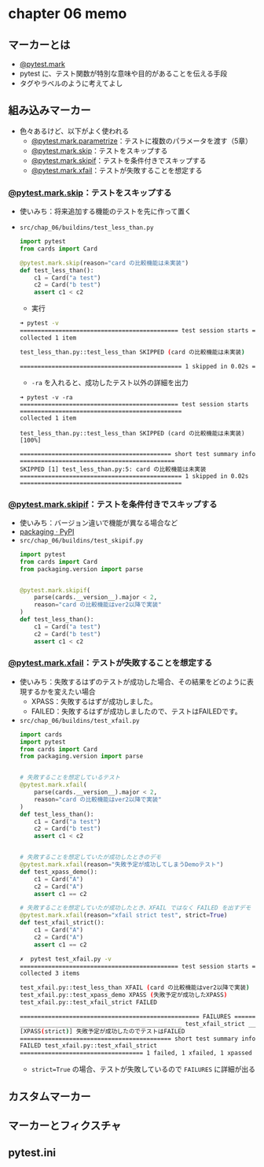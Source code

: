 # chapter 06 memo
## マーカーとは
+ [@pytest.mark](https://docs.pytest.org/en/6.2.x/reference.html#marks)
+ pytest に、テスト関数が特別な意味や目的があることを伝える手段
+ タグやラベルのように考えてよし

## 組み込みマーカー
+ 色々あるけど、以下がよく使われる
    + [@pytest.mark.parametrize](https://docs.pytest.org/en/6.2.x/reference.html#pytest-mark-parametrize)：テストに複数のパラメータを渡す（5章）
    + [@pytest.mark.skip](https://docs.pytest.org/en/6.2.x/reference.html#pytest-mark-skip)：テストをスキップする
    + [@pytest.mark.skipif](https://docs.pytest.org/en/6.2.x/reference.html#pytest-mark-skipif)：テストを条件付きでスキップする
    + [@pytest.mark.xfail](https://docs.pytest.org/en/6.2.x/reference.html#pytest-mark-xfail)：テストが失敗することを想定する


### [@pytest.mark.skip](https://docs.pytest.org/en/6.2.x/reference.html#pytest-mark-skip)：テストをスキップする
+ 使いみち：将来追加する機能のテストを先に作って置く
+  `src/chap_06/buildins/test_less_than.py` 
    ```python
    import pytest
    from cards import Card

    @pytest.mark.skip(reason="card の比較機能は未実装")
    def test_less_than():
        c1 = Card("a test")
        c2 = Card("b test")
        assert c1 < c2
    ```
    + 実行 
    ```bash
    ➜ pytest -v
    ============================================= test session starts ==============================================
    collected 1 item                                                                                               

    test_less_than.py::test_less_than SKIPPED (card の比較機能は未実装)                                      [100%]

    ============================================== 1 skipped in 0.02s ==============================================

    ```
    + `-ra` を入れると、成功したテスト以外の詳細を出力

    ```
    ➜ pytest -v -ra
    ============================================= test session starts ==============================================
    collected 1 item                                                                                               

    test_less_than.py::test_less_than SKIPPED (card の比較機能は未実装)                                      [100%]

    =========================================== short test summary info ============================================
    SKIPPED [1] test_less_than.py:5: card の比較機能は未実装
    ============================================== 1 skipped in 0.02s ==============================================

    ```

### [@pytest.mark.skipif](https://docs.pytest.org/en/6.2.x/reference.html#pytest-mark-skipif)：テストを条件付きでスキップする
+ 使いみち：バージョン違いで機能が異なる場合など
+ [packaging · PyPI](https://pypi.org/project/packaging/)
+ `src/chap_06/buildins/test_skipif.py` 
    ```python
    import pytest
    from cards import Card
    from packaging.version import parse


    @pytest.mark.skipif(
        parse(cards.__version__).major < 2, 
        reason="card の比較機能はver2以降で実装"
    )
    def test_less_than():
        c1 = Card("a test")
        c2 = Card("b test")
        assert c1 < c2

    ```

### [@pytest.mark.xfail](https://docs.pytest.org/en/6.2.x/reference.html#pytest-mark-xfail)：テストが失敗することを想定する
+ 使いみち：失敗するはずのテストが成功した場合、その結果をどのように表現するかを変えたい場合
    + XPASS：失敗するはずが成功しました。
    + FAILED：失敗するはずが成功しましたので、テストはFAILEDです。
+  `src/chap_06/buildins/test_xfail.py` 
    ```python
    import cards
    import pytest
    from cards import Card
    from packaging.version import parse


    # 失敗することを想定しているテスト
    @pytest.mark.xfail(
        parse(cards.__version__).major < 2, 
        reason="card の比較機能はver2以降で実装"
    )
    def test_less_than():
        c1 = Card("a test")
        c2 = Card("b test")
        assert c1 < c2


    # 失敗することを想定していたが成功したときのデモ
    @pytest.mark.xfail(reason="失敗予定が成功してしまうDemoテスト")
    def test_xpass_demo():
        c1 = Card("A")
        c2 = Card("A")
        assert c1 == c2 

    # 失敗することを想定していたが成功したとき、XFAIL ではなく FAILED を出すデモ
    @pytest.mark.xfail(reason="xfail strict test", strict=True)
    def test_xfail_strict():
        c1 = Card("A")
        c2 = Card("A")
        assert c1 == c2 

    ```
    ```bash
    ✗  pytest test_xfail.py -v
    ============================================= test session starts ==============================================
    collected 3 items                                                                                              

    test_xfail.py::test_less_than XFAIL (card の比較機能はver2以降で実装)                                    [ 33%]
    test_xfail.py::test_xpass_demo XPASS (失敗予定が成功したXPASS)                                           [ 66%]
    test_xfail.py::test_xfail_strict FAILED                                                                  [100%]

    =================================================== FAILURES ===================================================
    ______________________________________________ test_xfail_strict _______________________________________________
    [XPASS(strict)] 失敗予定が成功したのでテストはFAILED
    =========================================== short test summary info ============================================
    FAILED test_xfail.py::test_xfail_strict
    =================================== 1 failed, 1 xfailed, 1 xpassed in 0.04s ====================================
    ```
    +  `strict=True` の場合、テストが失敗しているので `FAILURES` に詳細が出る



## カスタムマーカー
## マーカーとフィクスチャ
## pytest.ini


